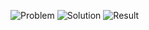 ![Problem](https://github.com/flcristian/leet-code-challenges/blob/master/valid-parentheses/problem.png)
![Solution](https://github.com/flcristian/leet-code-challenges/blob/master/valid-parentheses/solution.png)
![Result](https://github.com/flcristian/leet-code-challenges/blob/master/valid-parentheses/result.png)
